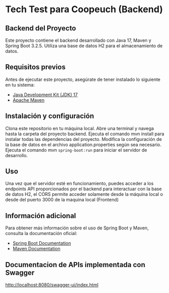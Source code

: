 # Tech Test para Coopeuch (Backend)

## Backend del Proyecto

Este proyecto contiene el backend desarrollado con Java 17, Maven y Spring Boot 3.2.5. Utiliza una base de datos H2 para el almacenamiento de datos.

## Requisitos previos
Antes de ejecutar este proyecto, asegúrate de tener instalado lo siguiente en tu sistema:

- [Java Development Kit (JDK) 17](https://www.oracle.com/java/technologies/javase-jdk17-downloads.html "Java Development Kit (JDK) 17")
- [Apache Maven](https://maven.apache.org/download.cgi "Apache Maven")

## Instalación y configuración
Clona este repositorio en tu máquina local.
Abre una terminal y navega hasta la carpeta del proyecto backend.
Ejecuta el comando mvn install para instalar todas las dependencias del proyecto.
Modifica la configuración de la base de datos en el archivo application.properties según sea necesario.
Ejecuta el comando mvn `spring-boot:run` para iniciar el servidor de desarrollo.

## Uso
Una vez que el servidor esté en funcionamiento, puedes acceder a los endpoints API proporcionados por el backend para interactuar con la base de datos H2, el CORS permite acceder solamente desde la máquina local o desde del puerto 3000 de la maquina local (Frontend)

## Información adicional
Para obtener más información sobre el uso de Spring Boot y Maven, consulta la documentación oficial:

- [Spring Boot Documentation](https://spring.io/projects/spring-boot "Spring Boot Documentation")
- [Maven Documentation](https://maven.apache.org/guides/index.html "Maven Documentation")

## Documentacion de APIs implementada con Swagger
[http://localhost:8080/swagger-ui/index.html](http://localhost:8080/swagger-ui/index.html "http://localhost:8080/swagger-ui/index.html")
